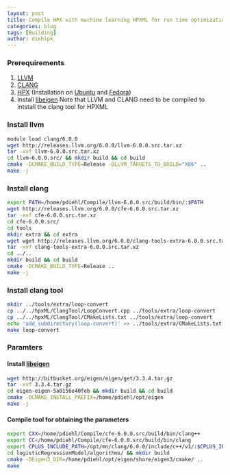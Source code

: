 ```yaml
---
layout: post
title: Compile HPX with machine learning HPXML for run time optimization
categories: blog
tags: [Building]
author: diehlpk
---
```


### Prerequirements

1. [LLVM](http://releases.llvm.org/download.html) 
2. [CLANG](http://releases.llvm.org/download.html)
3. [HPX](https://github.com/STEllAR-GROUP/hpx) (Installation on [Ubuntu](https://diehlpk.github.io/blog/hpx-ubuntu-12.04/) and [Fedora](https://diehlpk.github.io/blog/hpx-fedora/))
4. Install [libeigen](http://eigen.tuxfamily.org/index.php?title=Main_Page)
Note that LLVM and CLANG need to be compiled to intstall the clang tool for HPXML

### Install llvm

```bash
module load clang/6.0.0
wget http://releases.llvm.org/6.0.0/llvm-6.0.0.src.tar.xz
tar -xvf llvm-6.0.0.src.tar.xz
cd llvm-6.0.0.src/ && mkdir build && cd build
cmake -DCMAKE_BUILD_TYPE=Release -DLLVM_TARGETS_TO_BUILD="X86" ..
make -j
```

### Install clang

```bash
export PATH=/home/pdiehl/Compile/llvm-6.0.0.src/build/bin/:$PATH
wget http://releases.llvm.org/6.0.0/cfe-6.0.0.src.tar.xz
tar -xvf cfe-6.0.0.src.tar.xz
cd cfe-6.0.0.src/ 
cd tools
mkdir extra && cd extra
wget wget http://releases.llvm.org/6.0.0/clang-tools-extra-6.0.0.src.tar.xz
tar -xvf clang-tools-extra-6.0.0.src.tar.xz
cd ../..
mkdir build && cd build
cmake -DCMAKE_BUILD_TYPE=Release ..
make -j 
```

### Install clang tool

```bash
mkdir ../tools/extra/loop-convert
cp ../../hpxML/ClangTool/LoopConvert.cpp ../tools/extra/loop-convert
cp ../../hpxML/ClangTool/CMakeLists.txt ../tools/extra/loop-convert
echo 'add_subdirectory(loop-convert)' >> ../tools/extra/CMakeLists.txt
make loop-convert
```

### Paramters

#### Install [libeigen](http://eigen.tuxfamily.org/index.php?title=Main_Page)

```bash
wget http://bitbucket.org/eigen/eigen/get/3.3.4.tar.gz
tar -xvf 3.3.4.tar.gz
cd eigen-eigen-5a0156e40feb && mkdir build && cd build
cmake -DCMAKE_INSTALL_PREFIX=/home/pdiehl/opt/eigen
make -j 
```

#### Compile tool for obtaining the parameters

```bash
export CXX=/home/pdiehl/Compile/cfe-6.0.0.src/build/bin/clang++
export CC=/home/pdiehl/Compile/cfe-6.0.0.src/build/bin/clang
export CPLUS_INCLUDE_PATH=/opt/mn/clang/6.0.0/include/c++/v1/:$CPLUS_INCLUDE_PATH
cd logisticRegressionModel/algorithms/ && mkdir build
cmake -DEigen3_DIR=/home/pdiehl/opt/eigen/share/eigen3/cmake/ ..
make 
```

